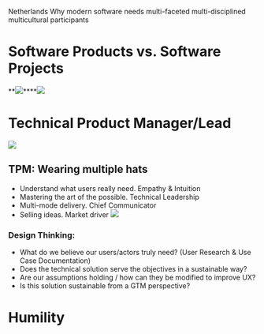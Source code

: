 Netherlands
Why modern software needs multi-faceted multi-disciplined multicultural participants

# Software Products vs. Software Projects
**![](https://lh4.googleusercontent.com/RmEm146GXZVaR4Y4VT0bZcimLfBuKUlmWe9UnkxFMKKPIfGhrMzCdyGF59RXkx_t2myOlZ-M1vT_4l9FlmkNx9YVBK0FKOu7hyGb8uRYXksjNsRblrYHdtDyVMyHgNVaeK0eZCYtVW4gl4erHVTTiIqN_GpGc4FzF7ejkwSKTPFvhxbnC2JWOsasX8lieag=s2048)****![](https://lh4.googleusercontent.com/9G2k6t4hnyMLVEzzoYkDLQIpXSHuSABYoyj4YmTHyqzvCgpuAIwQzOmMhQLq8fY7CqKU9Vkz2xTSHmD7SNR0_QaJunNw3XFVBGqLySSRX8OU-l0AIkraBwHvo42Z8z-9EhkMI29EopUeNiA-CMNeG9_uNhAOS1YPZlnL-uxymXx3lOzidrp1QQQSkL45BnM=s2048)

# Technical Product Manager/Lead
**![](https://lh4.googleusercontent.com/ohQARij5HkjkuNXRpL3VFYKv2ushWIUmKnJIQe6C2BQbDTnjriz5tcGpCjmdc4tzAHfn2BOeZL44W_DR36TLcG1q6cmFhYaeBfxR8m7Df-xoh-r84Fv7ufumpb4N8PWSvgB4j5pbpNqLfjLYx1_SRaDz83ham9_ZdurqO5dfgHINT8ZcyL7H7V7oy5KBLME=s2048)**

## TPM: Wearing multiple hats
- Understand what users really need. Empathy & Intuition
- Mastering the art of the possible. Technical Leadership
- Multi-mode delivery. Chief Communicator 
- Selling ideas. Market driver
**![](https://lh3.googleusercontent.com/ixINMH2NwcjEYaqlF1VSyz_6AldLR_TB463AeR0_BCD7v0rCNxgUVIhL93lni9Wlk-14JYziSBCku2ZC4c9mY_EFFa3mT1pfmX3gFit0ppxa44C8e365XW9AqGu0R_GkH4SD5sDDuLnN420W4BIfG57NxTyI6yKy6klbu7cxk6YXkobnuxFGdtCVO_W-OqI=s2048)**
### Design Thinking:
- What do we believe our users/actors truly need? (User Research & Use Case Documentation)  
- Does the technical solution serve the objectives in a sustainable way? 
- Are our assumptions holding / how can they be modified to improve UX?
- Is this solution sustainable from a GTM perspective?
    
# Humility
